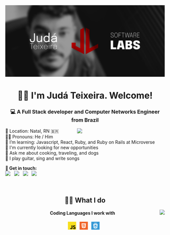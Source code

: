 <img src="./images/judalabs-banner.png" alt="Judá Teixeira Software Labs' banner with the JudaLabs logo alongside a black and white picture of Judá">

<h1 align="center">👋🏽 I'm Judá Teixeira. Welcome!</h1>
<h3 align="center">💻 A Full Stack developer and Computer Networks Engineer from Brazil</h3>

<!-- <h2 align="center">😉 About me</h2> -->

<img align="right" src="https://github-readme-stats.vercel.app/api/top-langs/?username=mrjuda&theme=dark&layout=compact" width="55%">

<p>
📍 Location: Natal, RN 🇧🇷</br>
🧒🏽 Pronouns: He / Him </br>
🌱 I’m learning: Javascript, React, Ruby, and Ruby on Rails at Microverse</br>
💼 I'm currently looking for new opportunities</br>
💬 Ask me about cooking, traveling, and dogs</br>
🎵 I play guitar, sing and write songs</br>

**📱 Get in touch:**</br>
<a href="https://twitter.com/judalabs"><img src="https://img.icons8.com/color/48/000000/twitter.png" width="4%"/></a>  &nbsp;
<a href="https://www.linkedin.com/in/judateixeira/"><img src="https://img.icons8.com/color/48/000000/linkedin.png" width="4%"/></a>  &nbsp;
<a href="https://www.facebook.com/judalabs/"><img src="https://img.icons8.com/fluent/48/000000/facebook-new.png" width="4%"/></a>  &nbsp;
<a href="https://instagram.com/judalabs"><img src="https://img.icons8.com/fluent/48/000000/instagram-new.png" width="4%"/></a>
</p>

</br>
<div>
  <h2 align="center">🥷🏽 What I do</h2>
  <a href="https://instagram.com/judalabs"><img align="right" src="https://github-readme-stats.vercel.app/api?username=mrjuda&show_icons=true&theme=dark&layout=compact"></a>
  <div align="center">
    <h4>Coding Languages I work with</h4>
    <a href="#"><img src="./icons/javascript.png" width="5%"/></a>  &nbsp;
    <a href="#"><img src="./icons/html5.png" width="5%"/></a>  &nbsp;
    <a href="#"><img src="./icons/css3.png" width="5%"/></a>  &nbsp;
  </div>
</div>
